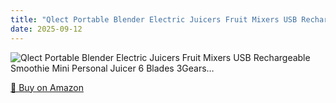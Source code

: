 ```yaml
---
title: "Qlect Portable Blender Electric Juicers Fruit Mixers USB Rechargeable Smoothie Mini Personal Juicer 6 Blades 3Gears…"
date: 2025-09-12
---
```


<img src="" alt="Qlect Portable Blender Electric Juicers Fruit Mixers USB Rechargeable Smoothie Mini Personal Juicer 6 Blades 3Gears…" style="max-width:100%;"/>

[🛒 Buy on Amazon](?tag=dineshtechblo-21)